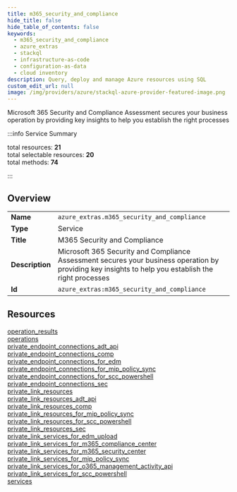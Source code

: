 ```yaml
---
title: m365_security_and_compliance
hide_title: false
hide_table_of_contents: false
keywords:
  - m365_security_and_compliance
  - azure_extras
  - stackql
  - infrastructure-as-code
  - configuration-as-data
  - cloud inventory
description: Query, deploy and manage Azure resources using SQL
custom_edit_url: null
image: /img/providers/azure/stackql-azure-provider-featured-image.png
---
```


Microsoft 365 Security and Compliance Assessment secures your business operation by providing key insights to help you establish the right processes  
    
:::info Service Summary

<div class="row">
<div class="providerDocColumn">
<span>total resources:&nbsp;<b>21</b></span><br />
<span>total selectable resources:&nbsp;<b>20</b></span><br />
<span>total methods:&nbsp;<b>74</b></span><br />
</div>
</div>

:::

## Overview
<table><tbody>
<tr><td><b>Name</b></td><td><code>azure_extras.m365_security_and_compliance</code></td></tr>
<tr><td><b>Type</b></td><td>Service</td></tr>
<tr><td><b>Title</b></td><td>M365 Security and Compliance</td></tr>
<tr><td><b>Description</b></td><td>Microsoft 365 Security and Compliance Assessment secures your business operation by providing key insights to help you establish the right processes</td></tr>
<tr><td><b>Id</b></td><td><code>azure_extras:m365_security_and_compliance</code></td></tr>
</tbody></table>

## Resources
<div class="row">
<div class="providerDocColumn">
<a href="/providers/azure_extras/m365_security_and_compliance/operation_results/">operation_results</a><br />
<a href="/providers/azure_extras/m365_security_and_compliance/operations/">operations</a><br />
<a href="/providers/azure_extras/m365_security_and_compliance/private_endpoint_connections_adt_api/">private_endpoint_connections_adt_api</a><br />
<a href="/providers/azure_extras/m365_security_and_compliance/private_endpoint_connections_comp/">private_endpoint_connections_comp</a><br />
<a href="/providers/azure_extras/m365_security_and_compliance/private_endpoint_connections_for_edm/">private_endpoint_connections_for_edm</a><br />
<a href="/providers/azure_extras/m365_security_and_compliance/private_endpoint_connections_for_mip_policy_sync/">private_endpoint_connections_for_mip_policy_sync</a><br />
<a href="/providers/azure_extras/m365_security_and_compliance/private_endpoint_connections_for_scc_powershell/">private_endpoint_connections_for_scc_powershell</a><br />
<a href="/providers/azure_extras/m365_security_and_compliance/private_endpoint_connections_sec/">private_endpoint_connections_sec</a><br />
<a href="/providers/azure_extras/m365_security_and_compliance/private_link_resources/">private_link_resources</a><br />
<a href="/providers/azure_extras/m365_security_and_compliance/private_link_resources_adt_api/">private_link_resources_adt_api</a><br />
<a href="/providers/azure_extras/m365_security_and_compliance/private_link_resources_comp/">private_link_resources_comp</a><br />
</div>
<div class="providerDocColumn">
<a href="/providers/azure_extras/m365_security_and_compliance/private_link_resources_for_mip_policy_sync/">private_link_resources_for_mip_policy_sync</a><br />
<a href="/providers/azure_extras/m365_security_and_compliance/private_link_resources_for_scc_powershell/">private_link_resources_for_scc_powershell</a><br />
<a href="/providers/azure_extras/m365_security_and_compliance/private_link_resources_sec/">private_link_resources_sec</a><br />
<a href="/providers/azure_extras/m365_security_and_compliance/private_link_services_for_edm_upload/">private_link_services_for_edm_upload</a><br />
<a href="/providers/azure_extras/m365_security_and_compliance/private_link_services_for_m365_compliance_center/">private_link_services_for_m365_compliance_center</a><br />
<a href="/providers/azure_extras/m365_security_and_compliance/private_link_services_for_m365_security_center/">private_link_services_for_m365_security_center</a><br />
<a href="/providers/azure_extras/m365_security_and_compliance/private_link_services_for_mip_policy_sync/">private_link_services_for_mip_policy_sync</a><br />
<a href="/providers/azure_extras/m365_security_and_compliance/private_link_services_for_o365_management_activity_api/">private_link_services_for_o365_management_activity_api</a><br />
<a href="/providers/azure_extras/m365_security_and_compliance/private_link_services_for_scc_powershell/">private_link_services_for_scc_powershell</a><br />
<a href="/providers/azure_extras/m365_security_and_compliance/services/">services</a><br />
</div>
</div>
